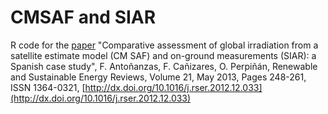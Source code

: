 CMSAF and SIAR
==========

R code for the [paper](https://oscarperpinan.github.io/papers/Antonanzas.Canizares.ea2013.pdf) 
"Comparative assessment of global irradiation from a satellite estimate model (CM SAF) and on-ground measurements (SIAR): a Spanish case study", F. Antoñanzas, F. Cañizares, O. Perpiñán, Renewable and Sustainable Energy Reviews, Volume 21, May 2013, Pages 248-261, ISSN 1364-0321, [http://dx.doi.org/10.1016/j.rser.2012.12.033](http://dx.doi.org/10.1016/j.rser.2012.12.033)
